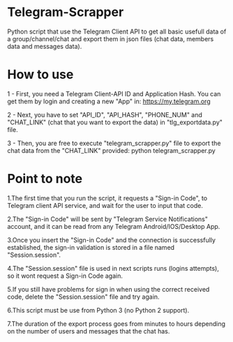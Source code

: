 # Telegram-Scrapper
Python script that use the Telegram Client API to get all basic usefull data of a group/channel/chat and export them in json files (chat data, members data and messages data).

# How to use
1 - First, you need a Telegram Client-API ID and Application Hash. You can get them by login and creating a new "App" in: https://my.telegram.org

2 - Next, you have to set "API_ID", "API_HASH", "PHONE_NUM" and "CHAT_LINK" (chat that you want to export the data) in "tlg_exportdata.py" file.

3 - Then, you are free to execute "telegram_scrapper.py" file to export the chat data from the "CHAT_LINK" provided: python telegram_scrapper.py

# Point to note
1.The first time that you run the script, it requests a "Sign-in Code", to Telegram client API service, and wait for the user to input that code.

2.The "Sign-in Code" will be sent by "Telegram Service Notifications" account, and it can be read from any Telegram Android/IOS/Desktop App.

3.Once you insert the "Sign-in Code" and the connection is successfully established, the sign-in validation is stored in a file named "Session.session".

4.The "Session.session" file is used in next scripts runs (logins attempts), so it wont request a Sign-in Code again.

5.If you still have problems for sign in when using the correct received code, delete the "Session.session" file and try again.

6.This script must be use from Python 3 (no Python 2 support).

7.The duration of the export process goes from minutes to hours depending on the number of users and messages that the chat has.

